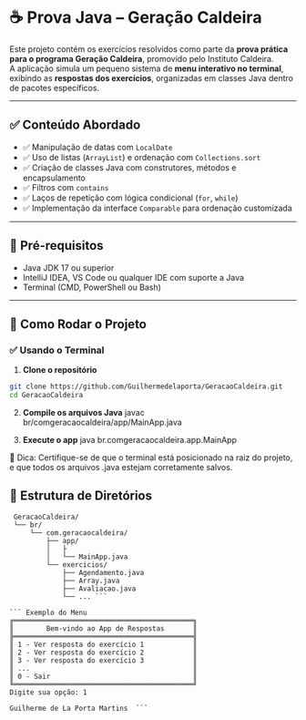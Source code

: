 # ☕ Prova Java – Geração Caldeira

Este projeto contém os exercícios resolvidos como parte da **prova prática para o programa Geração Caldeira**, promovido pelo Instituto Caldeira.  
A aplicação simula um pequeno sistema de **menu interativo no terminal**, exibindo as **respostas dos exercícios**, organizadas em classes Java dentro de pacotes específicos.

---

## ✅ Conteúdo Abordado

- ✅ Manipulação de datas com `LocalDate`
- ✅ Uso de listas (`ArrayList`) e ordenação com `Collections.sort`
- ✅ Criação de classes Java com construtores, métodos e encapsulamento
- ✅ Filtros com `contains`
- ✅ Laços de repetição com lógica condicional (`for`, `while`)
- ✅ Implementação da interface `Comparable` para ordenação customizada

---

## 🔧 Pré-requisitos

- Java JDK 17 ou superior
- IntelliJ IDEA, VS Code ou qualquer IDE com suporte a Java
- Terminal (CMD, PowerShell ou Bash)

---

## 🚀 Como Rodar o Projeto

### ✅ Usando o Terminal

1. **Clone o repositório**

```bash
git clone https://github.com/Guilhermedelaporta/GeracaoCaldeira.git
cd GeracaoCaldeira
```
2. **Compile os arquivos Java**
  javac br/comgeracaocaldeira/app/MainApp.java

3. **Execute o app**
  java br.comgeracaocaldeira.app.MainApp

📌 Dica: Certifique-se de que o terminal está posicionado na raiz do projeto, e que todos os arquivos .java estejam corretamente salvos.

## 📁 Estrutura de Diretórios 
 ```` 
  GeracaoCaldeira/
  └── br/
      └── com.geracaocaldeira/
          ├── app/
          │   ├ 
          │   └── MainApp.java
          └── exercicios/
              ├── Agendamento.java
              ├── Array.java
              ├── Avaliacao.java
              └── ... ```

``` Exemplo do Menu 
╔════════════════════════════════════════════╗
║        Bem-vindo ao App de Respostas       ║
╠════════════════════════════════════════════╣
║ 1 - Ver resposta do exercício 1            ║
║ 2 - Ver resposta do exercício 2            ║
║ 3 - Ver resposta do exercício 3            ║
║ ...                                        ║
║ 0 - Sair                                   ║
╚════════════════════════════════════════════╝
Digite sua opção: 1

Guilherme de La Porta Martins  ```


